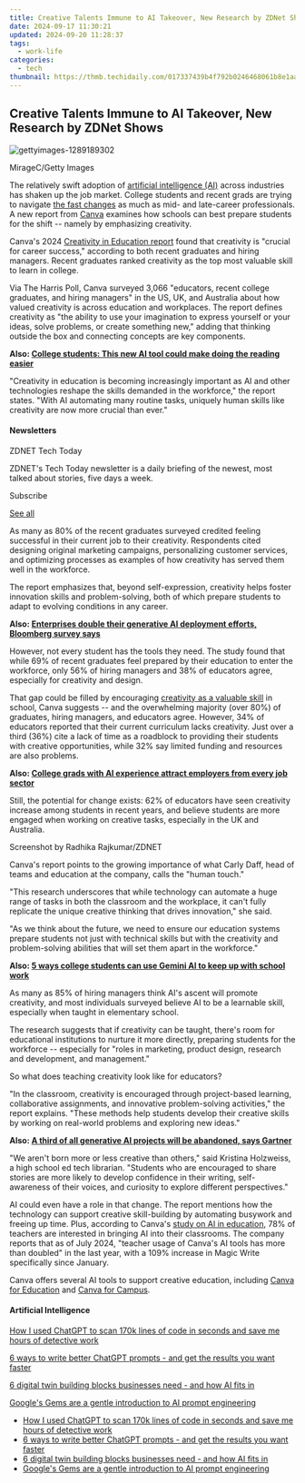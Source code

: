 ```yaml
---
title: Creative Talents Immune to AI Takeover, New Research by ZDNet Shows
date: 2024-09-17 11:30:21
updated: 2024-09-20 11:28:37
tags:
  - work-life
categories:
  - tech
thumbnail: https://thmb.techidaily.com/017337439b4f792b0246468061b8e1aa8f8f36d01cdf2619fb3c06685fc0972f.jpg
---
```


## Creative Talents Immune to AI Takeover, New Research by ZDNet Shows

![gettyimages-1289189302](https://www.zdnet.com/a/img/resize/afdcc184b72a97fb116a7eca416008d53086b201/2024/09/03/5e9b4fc5-a4fe-485c-8980-b0907c693e4a/gettyimages-1289189302.jpg?auto=webp&precrop=2121,1191,x0,y97&width=1280)

MirageC/Getty Images

The relatively swift adoption of [artificial intelligence (AI)](https://www.zdnet.com/article/what-is-ai-heres-everything-you-need-to-know-about-artificial-intelligence/) across industries has shaken up the job market. College students and recent grads are trying to navigate [the fast changes](https://www.zdnet.com/article/do-ai-tools-make-it-easier-to-start-a-new-business-5-factors-to-consider/) as much as mid- and late-career professionals. A new report from [Canva](https://www.zdnet.com/article/how-to-turn-any-photo-into-a-professional-headshot-with-canva-ai/) examines how schools can best prepare students for the shift -- namely by emphasizing creativity. 

Canva's 2024 [Creativity in Education report](https://www.canva.com/design/DAGOQDZeXXA/7YSmtsgWeB3gCs9-bywbNQ/view?utm%5Fcontent=DAGOQDZeXXA&utm%5Fcampaign=designshare&utm%5Fmedium=link&utm%5Fsource=editor#1) found that creativity is "crucial for career success," according to both recent graduates and hiring managers. Recent graduates ranked creativity as the top most valuable skill to learn in college.

Via The Harris Poll, Canva surveyed 3,066 "educators, recent college graduates, and hiring managers" in the US, UK, and Australia about how valued creativity is across education and workplaces. The report defines creativity as "the ability to use your imagination to express yourself or your ideas, solve problems, or create something new," adding that thinking outside the box and connecting concepts are key components. 

**Also: [College students: This new AI tool could make doing the reading easier](https://www.zdnet.com/article/college-students-this-new-ai-tool-makes-doing-the-reading-easier/)**

"Creativity in education is becoming increasingly important as AI and other technologies reshape the skills demanded in the workforce," the report states. "With AI automating many routine tasks, uniquely human skills like creativity are now more crucial than ever." 

#### Newsletters

ZDNET Tech Today

ZDNET's Tech Today newsletter is a daily briefing of the newest, most talked about stories, five days a week.

 Subscribe

[See all](https://www.zdnet.com/newsletters/)

As many as 80% of the recent graduates surveyed credited feeling successful in their current job to their creativity. Respondents cited designing original marketing campaigns, personalizing customer services, and optimizing processes as examples of how creativity has served them well in the workforce. 

The report emphasizes that, beyond self-expression, creativity helps foster innovation skills and problem-solving, both of which prepare students to adapt to evolving conditions in any career. 

**Also: [Enterprises double their generative AI deployment efforts, Bloomberg survey says](https://www.zdnet.com/article/enterprises-double-their-gen-ai-deployment-efforts-bloomberg-survey-says/)**

However, not every student has the tools they need. The study found that while 69% of recent graduates feel prepared by their education to enter the workforce, only 56% of hiring managers and 38% of educators agree, especially for creativity and design. 

That gap could be filled by encouraging [creativity as a valuable skill](https://www.zdnet.com/article/six-skills-you-need-to-become-an-ai-prompt-engineer/) in school, Canva suggests -- and the overwhelming majority (over 80%) of graduates, hiring managers, and educators agree. However, 34% of educators reported that their current curriculum lacks creativity. Just over a third (36%) cite a lack of time as a roadblock to providing their students with creative opportunities, while 32% say limited funding and resources are also problems. 

**Also: [College grads with AI experience attract employers from every job sector](https://www.zdnet.com/article/college-grads-with-ai-experience-attract-employers-from-every-job-sector/)**

Still, the potential for change exists: 62% of educators have seen creativity increase among students in recent years, and believe students are more engaged when working on creative tasks, especially in the UK and Australia. 

Screenshot by Radhika Rajkumar/ZDNET

Canva's report points to the growing importance of what Carly Daff, head of teams and education at the company, calls the "human touch." 

"This research underscores that while technology can automate a huge range of tasks in both the classroom and the workplace, it can't fully replicate the unique creative thinking that drives innovation," she said. 

"As we think about the future, we need to ensure our education systems prepare students not just with technical skills but with the creativity and problem-solving abilities that will set them apart in the workforce."

**Also: [5 ways college students can use Gemini AI to keep up with school work](https://www.zdnet.com/article/5-ways-college-students-can-use-gemini-ai-to-keep-up-with-school-work/)**

As many as 85% of hiring managers think AI's ascent will promote creativity, and most individuals surveyed believe AI to be a learnable skill, especially when taught in elementary school. 

The research suggests that if creativity can be taught, there's room for educational institutions to nurture it more directly, preparing students for the workforce -- especially for "roles in marketing, product design, research and development, and management." 

So what does teaching creativity look like for educators? 

"In the classroom, creativity is encouraged through project-based learning, collaborative assignments, and innovative problem-solving activities," the report explains. "These methods help students develop their creative skills by working on real-world problems and exploring new ideas."

**Also: [A third of all generative AI projects will be abandoned, says Gartner](https://www.zdnet.com/article/a-third-of-all-gen-ai-projects-will-be-abandoned-says-gartner/)**

"We aren't born more or less creative than others," said Kristina Holzweiss, a high school ed tech librarian. "Students who are encouraged to share stories are more likely to develop confidence in their writing, self-awareness of their voices, and curiosity to explore different perspectives."

AI could even have a role in that change. The report mentions how the technology can support creative skill-building by automating busywork and freeing up time. Plus, according to Canva's [study on AI in education](https://www.canva.com/newsroom/news/ai-education-survey/), 78% of teachers are interested in bringing AI into their classrooms. The company reports that as of July 2024, "teacher usage of Canva's AI tools has more than doubled" in the last year, with a 109% increase in Magic Write specifically since January. 

Canva offers several AI tools to support creative education, including [Canva for Education](https://www.canva.com/education/) and [Canva for Campus](https://www.canva.com/for-campus/).

#### Artificial Intelligence

[How I used ChatGPT to scan 170k lines of code in seconds and save me hours of detective work](https://www.zdnet.com/article/how-chatgpt-scanned-170k-lines-of-code-in-seconds-and-saved-me-hours-of-work/ "How I used ChatGPT to scan 170k lines of code in seconds and save me hours of detective work")

[6 ways to write better ChatGPT prompts - and get the results you want faster](https://www.zdnet.com/article/6-ways-to-write-better-chatgpt-prompts-and-get-the-results-you-want-faster/ "6 ways to write better ChatGPT prompts - and get the results you want faster")

[6 digital twin building blocks businesses need - and how AI fits in](https://www.zdnet.com/article/6-digital-twin-building-blocks-businesses-need-and-how-ai-fits-in/ "6 digital twin building blocks businesses need - and how AI fits in")

[Google's Gems are a gentle introduction to AI prompt engineering](https://www.zdnet.com/article/googles-gems-are-a-gentle-introduction-to-ai-prompt-engineering/ "Google's Gems are a gentle introduction to AI prompt engineering")

* [How I used ChatGPT to scan 170k lines of code in seconds and save me hours of detective work](https://www.zdnet.com/article/how-chatgpt-scanned-170k-lines-of-code-in-seconds-and-saved-me-hours-of-work/ "How I used ChatGPT to scan 170k lines of code in seconds and save me hours of detective work")
* [6 ways to write better ChatGPT prompts - and get the results you want faster](https://www.zdnet.com/article/6-ways-to-write-better-chatgpt-prompts-and-get-the-results-you-want-faster/ "6 ways to write better ChatGPT prompts - and get the results you want faster")
* [6 digital twin building blocks businesses need - and how AI fits in](https://www.zdnet.com/article/6-digital-twin-building-blocks-businesses-need-and-how-ai-fits-in/ "6 digital twin building blocks businesses need - and how AI fits in")
* [Google's Gems are a gentle introduction to AI prompt engineering](https://www.zdnet.com/article/googles-gems-are-a-gentle-introduction-to-ai-prompt-engineering/ "Google's Gems are a gentle introduction to AI prompt engineering")

<ins class="adsbygoogle"
     style="display:block"
     data-ad-format="autorelaxed"
     data-ad-client="ca-pub-7571918770474297"
     data-ad-slot="1223367746"></ins>



<ins class="adsbygoogle"
     style="display:block"
     data-ad-client="ca-pub-7571918770474297"
     data-ad-slot="8358498916"
     data-ad-format="auto"
     data-full-width-responsive="true"></ins>
